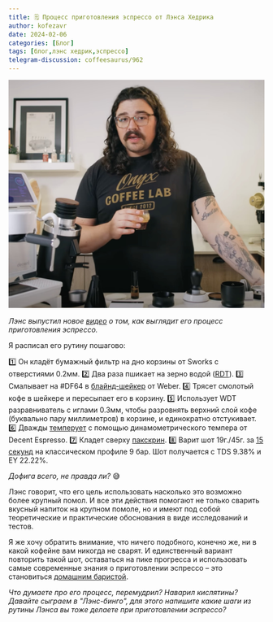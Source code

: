 ```yaml
---
title: 🗒 Процесс приготовления эспрессо от Лэнса Хедрика
author: kofezavr
date: 2024-02-06
categories: [Блог]
tags: [блог,лэнс хедрик,эспрессо]
telegram-discussion: coffeesaurus/962
--- 
```

![Процесс приготовления эспрессо от Лэнса Хедрика](/assets/img/posts/24/02/spro.jpg)

*Лэнс выпустил новое [видео](https://www.youtube.com/watch?v=eUc3lvF8mHM) о том, как выглядит его процесс приготовления эспрессо.*

Я расписал его рутину пошагово:

1️⃣ Он кладёт бумажный фильтр на дно корзины от Sworks с отверстиями 0.2мм.
2️⃣ Два раза пшикает на зерно водой ([RDT](https://t.me/coffeesaurus/882)).
3️⃣ Смалывает на #DF64 в [блайнд-шейкер](https://t.me/coffeesaurus/941) от Weber.
4️⃣ Трясет смолотый кофе в шейкере и пересыпает его в корзину.
5️⃣ Использует WDT разравниватель с иглами 0.3мм, чтобы разровнять верхний слой кофе (буквально пару миллиметров) в корзине, и единократно отстукивает.
6️⃣ Дважды [темперует](https://quantitativecafe.com/2021/12/29/a-closer-look-at-tamping/) с помощью динамометрического темпера от Decent Espresso.
7️⃣ Кладет сверху [пакскрин](https://t.me/coffeesaurus/909).
8️⃣ Варит шот 19г./45г. за [15 секунд](https://t.me/coffeesaurus/939) на классическом профиле 9 бар. Шот получается с TDS 9.38% и EY 22.22%.

*Дофига всего, не правда ли?* 😅

Лэнс говорит, что его цель использовать насколько это возможно более крупный помол. И все эти действия помогают не только сварить вкусный напиток на крупном помоле, но и имеют под собой теоретические и практические обоснования в виде исследований и тестов.

Я же хочу обратить внимание, что ничего подобного, конечно же, ни в какой кофейне вам никогда не сварят. И единственный вариант повторить такой шот, оставаться на пике прогресса и использовать самые современные знания о приготовлении эспрессо – это становиться [домашним баристой](https://t.me/coffeesaurus).

*Что думаете про его процесс, перемудрил? Наварил кислятины? Давайте сыграем в "Лэнс-бинго", для этого напишите какие шаги из рутины Лэнса вы тоже делаете при приготовлении эспрессо?*